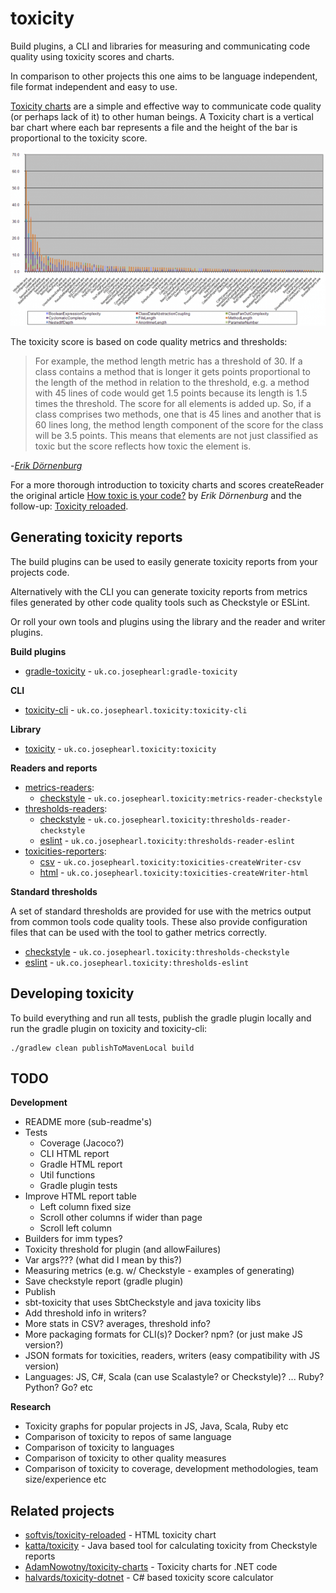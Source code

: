 # toxicity

Build plugins, a CLI and libraries for measuring and communicating code quality using toxicity scores and charts. 

In comparison to other projects this one aims to be language independent, file format independent and easy to use.

[Toxicity charts](http://erik.doernenburg.com/2008/11/how-toxic-is-your-code/) are a simple and effective way to communicate code quality (or perhaps lack of it) to other human beings.
A Toxicity chart is a vertical bar chart where each bar represents a file and the height of the bar is proportional to the toxicity score.

![Hibernate Toxicity Chart](toxicity_hibernate.png "Hibernate Toxicity Chart - Erik Dörnenburg")

The toxicity score is based on code quality metrics and thresholds:

> For example, the method length metric has a threshold of 30. If a class contains a method that is longer it gets points proportional to the length of the method in relation to the threshold, e.g. a method with 45 lines of code would get 1.5 points because its length is 1.5 times the threshold. The score for all elements is added up. So, if a class comprises two methods, one that is 45 lines and another that is 60 lines long, the method length component of the score for the class will be 3.5 points. This means that elements are not just classified as toxic but the score reflects how toxic the element is.

-*[Erik Dörnenburg](http://erik.doernenburg.com/2008/11/how-toxic-is-your-code/)*

For a more thorough introduction to toxicity charts and scores createReader the original article [How toxic is your code?](http://erik.doernenburg.com/2008/11/how-toxic-is-your-code/) by *Erik Dörnenburg* and the follow-up: [Toxicity reloaded](http://erik.doernenburg.com/2013/06/toxicity-reloaded/).

## Generating toxicity reports

The build plugins can be used to easily generate toxicity reports from your projects code.

Alternatively with the CLI you can generate toxicity reports from metrics files generated by other code quality tools such as Checkstyle or ESLint.

Or roll your own tools and plugins using the library and the reader and writer plugins.

**Build plugins**

* [gradle-toxicity](gradle-toxicity/README.md) - `uk.co.josephearl:gradle-toxicity`

**CLI**

* [toxicity-cli](toxicity-cli/README.md) - `uk.co.josephearl.toxicity:toxicity-cli`

**Library**

* [toxicity](toxicity/README.md) - `uk.co.josephearl.toxicity:toxicity`

**Readers and reports**

* [metrics-readers](metrics-readers/README.md):
    * [checkstyle](checkstyle/README.md) - `uk.co.josephearl.toxicity:metrics-reader-checkstyle`
* [thresholds-readers]():
    * [checkstyle](checkstyle/README.md) - `uk.co.josephearl.toxicity:thresholds-reader-checkstyle`
    * [eslint](eslint/README.md) - `uk.co.josephearl.toxicity:thresholds-reader-eslint`
* [toxicities-reporters]():
    * [csv](csv/README.md) - `uk.co.josephearl.toxicity:toxicities-createWriter-csv`
    * [html](csv/README.md) - `uk.co.josephearl.toxicity:toxicities-createWriter-html`

**Standard thresholds**

A set of standard thresholds are provided for use with the metrics output from common tools code quality tools. These also provide configuration files that can be used with the tool to gather metrics correctly.

* [checkstyle](checkstyle/README.md) - `uk.co.josephearl.toxicity:thresholds-checkstyle`
* [eslint](eslint/README.md) - `uk.co.josephearl.toxicity:thresholds-eslint`

## Developing toxicity

To build everything and run all tests, publish the gradle plugin locally and run the gradle plugin on toxicity and toxicity-cli:

```
./gradlew clean publishToMavenLocal build
```

## TODO

**Development**

* README more (sub-readme's)
* Tests
    * Coverage (Jacoco?)
    * CLI HTML report
    * Gradle HTML report
    * Util functions
    * Gradle plugin tests
* Improve HTML report table
    * Left column fixed size 
    * Scroll other columns if wider than page
    * Scroll left column
* Builders for imm types?
* Toxicity threshold for plugin (and allowFailures)
* Var args??? (what did I mean by this?)
* Measuring metrics (e.g. w/ Checkstyle - examples of generating)
* Save checkstyle report (gradle plugin)
* Publish
* sbt-toxicity that uses SbtCheckstyle and java toxicity libs
* Add threshold info in writers?
* More stats in CSV? averages, threshold info?
* More packaging formats for CLI(s)? Docker? npm? (or just make JS version?)
* JSON formats for toxicities, readers, writers (easy compatibility with JS version)
* Languages: JS, C#, Scala (can use Scalastyle? or Checkstyle)?  ... Ruby? Python? Go? etc

**Research**

* Toxicity graphs for popular projects in JS, Java, Scala, Ruby etc
* Comparison of toxicity to repos of same language
* Comparison of toxicity to languages
* Comparison of toxicity to other quality measures
* Comparison of toxicity to coverage, development methodologies, team size/experience etc

## Related projects

* [softvis/toxicity-reloaded](https://github.com/softvis/toxicity-reloaded) - HTML toxicity chart
* [katta/toxicity](https://github.com/katta/toxicity) - Java based tool for calculating toxicity from Checkstyle reports
* [AdamNowotny/toxicity-charts](https://github.com/AdamNowotny/toxicity-charts) - Toxicity charts for .NET code
* [halvards/toxicity-dotnet](https://github.com/halvards/toxicity-dotnet) - C# based toxicity score calculator

